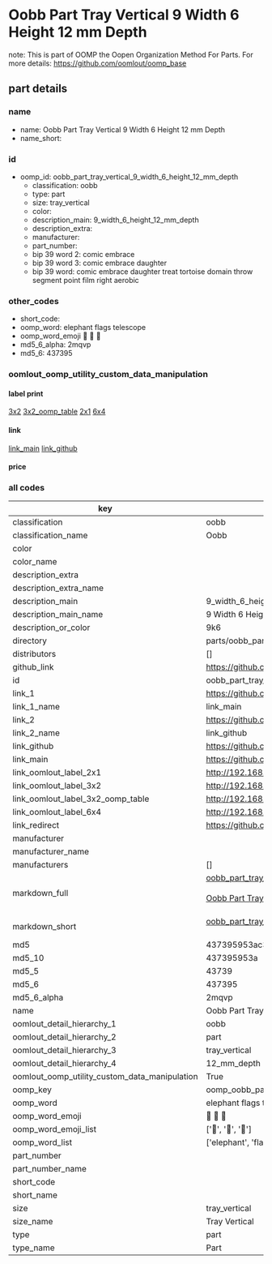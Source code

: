 # Oobb Part Tray Vertical 9 Width 6 Height 12 mm Depth  

note: This is part of OOMP the Oopen Organization Method For Parts. For more details: https://github.com/oomlout/oomp_base

##  part details
  







### name
* name: Oobb Part Tray Vertical 9 Width 6 Height 12 mm Depth
* name_short: 
### id
* oomp_id: oobb_part_tray_vertical_9_width_6_height_12_mm_depth
  * classification: oobb
  * type: part
  * size: tray_vertical
  * color: 
  * description_main: 9_width_6_height_12_mm_depth
  * description_extra: 
  * manufacturer: 
  * part_number: 
  * bip 39 word 2: comic embrace
  * bip 39 word 3: comic embrace daughter
  * bip 39 word: comic embrace daughter treat tortoise domain throw segment point film right aerobic

### other_codes
* short_code: 
* oomp_word: elephant flags telescope
* oomp_word_emoji :elephant: :flags: :telescope:
* md5_6_alpha: 2mqvp
* md5_6: 437395






### oomlout_oomp_utility_custom_data_manipulation
#### label print
[3x2](http://192.168.1.245:1112/?label=oomp%202mqvp)
[3x2_oomp_table](http://192.168.1.108:1112/?label=oomp%202mqvp)
[2x1](http://192.168.1.242:1112/?label=oomp%202mqvp)
[6x4](http://192.168.1.55:1112/?label=oomp%202mqvp)    

#### link

[link_main](https://github.com/oomlout/oomlout_oomp_version_1_messy/tree/main/parts/oobb_part_tray_vertical_9_width_6_height_12_mm_depth) [link_github](https://github.com/oomlout/oomlout_oomp_version_1_messy/tree/main/parts/oobb_part_tray_vertical_9_width_6_height_12_mm_depth)                             

#### price







### all codes 
| key | value |  
| --- | --- |  
| classification | oobb |  
| classification_name | Oobb |  
| color |  |  
| color_name |  |  
| description_extra |  |  
| description_extra_name |  |  
| description_main | 9_width_6_height_12_mm_depth |  
| description_main_name | 9 Width 6 Height 12 mm Depth |  
| description_or_color | 9k6 |  
| directory | parts/oobb_part_tray_vertical_9_width_6_height_12_mm_depth |  
| distributors | [] |  
| github_link | https://github.com/oomlout/oomlout_oomp_part_src/tree/main/parts/oobb_part_tray_vertical_9_width_6_height_12_mm_depth |  
| id | oobb_part_tray_vertical_9_width_6_height_12_mm_depth |  
| link_1 | https://github.com/oomlout/oomlout_oomp_version_1_messy/tree/main/parts/oobb_part_tray_vertical_9_width_6_height_12_mm_depth |  
| link_1_name | link_main |  
| link_2 | https://github.com/oomlout/oomlout_oomp_version_1_messy/tree/main/parts/oobb_part_tray_vertical_9_width_6_height_12_mm_depth |  
| link_2_name | link_github |  
| link_github | https://github.com/oomlout/oomlout_oomp_version_1_messy/tree/main/parts/oobb_part_tray_vertical_9_width_6_height_12_mm_depth |  
| link_main | https://github.com/oomlout/oomlout_oomp_version_1_messy/tree/main/parts/oobb_part_tray_vertical_9_width_6_height_12_mm_depth |  
| link_oomlout_label_2x1 | http://192.168.1.242:1112/?label=oomp%202mqvp |  
| link_oomlout_label_3x2 | http://192.168.1.245:1112/?label=oomp%202mqvp |  
| link_oomlout_label_3x2_oomp_table | http://192.168.1.108:1112/?label=oomp%202mqvp |  
| link_oomlout_label_6x4 | http://192.168.1.55:1112/?label=oomp%202mqvp |  
| link_redirect | https://github.com/oomlout/oomlout_oomp_version_1_messy/tree/main/parts/oobb_part_tray_vertical_9_width_6_height_12_mm_depth |  
| manufacturer |  |  
| manufacturer_name |  |  
| manufacturers | [] |  
| markdown_full | [oobb_part_tray_vertical_9_width_6_height_12_mm_depth](none)<br>[](none)<br>[Oobb Part Tray Vertical 9 Width 6 Height 12 Mm Depth](none)<br><br> |  
| markdown_short | [oobb_part_tray_vertical_9_width_6_height_12_mm_depth](none)<br><br> |  
| md5 | 437395953ac33c2903f2ce7c6f922172 |  
| md5_10 | 437395953a |  
| md5_5 | 43739 |  
| md5_6 | 437395 |  
| md5_6_alpha | 2mqvp |  
| name | Oobb Part Tray Vertical 9 Width 6 Height 12 mm Depth |  
| oomlout_detail_hierarchy_1 | oobb |  
| oomlout_detail_hierarchy_2 | part |  
| oomlout_detail_hierarchy_3 | tray_vertical |  
| oomlout_detail_hierarchy_4 | 12_mm_depth |  
| oomlout_oomp_utility_custom_data_manipulation | True |  
| oomp_key | oomp_oobb_part_tray_vertical_9_width_6_height_12_mm_depth |  
| oomp_word | elephant flags telescope |  
| oomp_word_emoji | :elephant: :flags: :telescope: |  
| oomp_word_emoji_list | [':elephant:', ':flags:', ':telescope:'] |  
| oomp_word_list | ['elephant', 'flags', 'telescope'] |  
| part_number |  |  
| part_number_name |  |  
| short_code |  |  
| short_name |  |  
| size | tray_vertical |  
| size_name | Tray Vertical |  
| type | part |  
| type_name | Part |  
